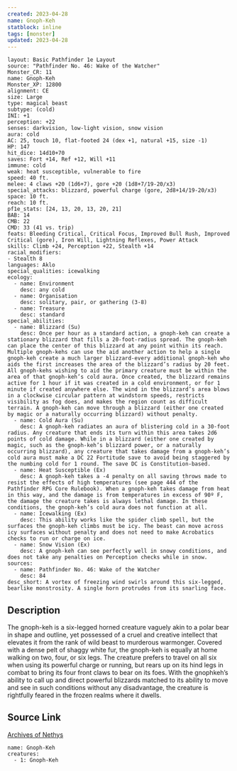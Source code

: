 ```yaml
---
created: 2023-04-28
name: Gnoph-Keh
statblock: inline
tags: [monster]
updated: 2023-04-28
---
```

```statblock
layout: Basic Pathfinder 1e Layout
source: "Pathfinder No. 46: Wake of the Watcher"
Monster_CR: 11
name: Gnoph-Keh
Monster_XP: 12800
alignment: CE
size: Large
type: magical beast
subtype: (cold)
INI: +1
perception: +22
senses: darkvision, low-light vision, snow vision
aura: cold
AC: 25, touch 10, flat-footed 24 (dex +1, natural +15, size -1)
HP: 147
hit_dice: 14d10+70
saves: Fort +14, Ref +12, Will +11
immune: cold
weak: heat susceptible, vulnerable to fire
speed: 40 ft.
melee: 4 claws +20 (1d6+7), gore +20 (1d8+7/19-20/x3)
special_attacks: blizzard, powerful charge (gore, 2d8+14/19-20/x3)
space: 10 ft.
reach: 10 ft.
pf1e_stats: [24, 13, 20, 13, 20, 21]
BAB: 14
CMB: 22
CMD: 33 (41 vs. trip)
feats: Bleeding Critical, Critical Focus, Improved Bull Rush, Improved Critical (gore), Iron Will, Lightning Reflexes, Power Attack
skills: Climb +24, Perception +22, Stealth +14
racial_modifiers:
- Stealth 8
languages: Aklo
special_qualities: icewalking
ecology:
  - name: Environment
    desc: any cold
  - name: Organisation
    desc: solitary, pair, or gathering (3-8)
  - name: Treasure
    desc: standard
special_abilities:
  - name: Blizzard (Su)
    desc: Once per hour as a standard action, a gnoph-keh can create a stationary blizzard that fills a 20-foot-radius spread. The gnoph-keh can place the center of this blizzard at any point within its reach. Multiple gnoph-kehs can use the aid another action to help a single gnoph-keh create a much larger blizzard-every additional gnoph-keh who aids the first increases the area of the blizzard’s radius by 20 feet. All gnoph-kehs wishing to aid the primary creature must be within the area of that gnoph-keh’s cold aura. Once created, the blizzard remains active for 1 hour if it was created in a cold environment, or for 1 minute if created anywhere else. The wind in the blizzard’s area blows in a clockwise circular pattern at windstorm speeds, restricts visibility as fog does, and makes the region count as difficult terrain. A gnoph-keh can move through a blizzard (either one created by magic or a naturally occurring blizzard) without penalty.
  - name: Cold Aura (Su)
    desc: A gnoph-keh radiates an aura of blistering cold in a 30-foot radius. Any creature that ends its turn within this area takes 2d6 points of cold damage. While in a blizzard (either one created by magic, such as the gnoph-keh’s blizzard power, or a naturally occurring blizzard), any creature that takes damage from a gnoph-keh’s cold aura must make a DC 22 Fortitude save to avoid being staggered by the numbing cold for 1 round. The save DC is Constitution-based.
  - name: Heat Susceptible (Ex)
    desc: A gnoph-keh takes a -4 penalty on all saving throws made to resist the effects of high temperatures (see page 444 of the Pathfinder RPG Core Rulebook). When a gnoph-keh takes damage from heat in this way, and the damage is from temperatures in excess of 90º F, the damage the creature takes is always lethal damage. In these conditions, the gnoph-keh’s cold aura does not function at all.
  - name: Icewalking (Ex)
    desc: This ability works like the spider climb spell, but the surfaces the gnoph-keh climbs must be icy. The beast can move across icy surfaces without penalty and does not need to make Acrobatics checks to run or charge on ice.
  - name: Snow Vision (Ex)
    desc: A gnoph-keh can see perfectly well in snowy conditions, and does not take any penalties on Perception checks while in snow.
sources:
  - name: Pathfinder No. 46: Wake of the Watcher
    desc: 84
desc_short: A vortex of freezing wind swirls around this six-legged, bearlike monstrosity. A single horn protrudes from its snarling face.
```
## Description
The gnoph-keh is a six-legged horned creature vaguely akin to a polar bear in shape and outline, yet possessed of a cruel and creative intellect that elevates it from the rank of wild beast to murderous warmonger. Covered with a dense pelt of shaggy white fur, the gnoph-keh is equally at home walking on two, four, or six legs. The creature prefers to travel on all six when using its powerful charge or running, but rears up on its hind legs in combat to bring its four front claws to bear on its foes. With the gnophkeh’s ability to call up and direct powerful blizzards matched to its ability to move and see in such conditions without any disadvantage, the creature is rightfully feared in the frozen realms where it dwells.
## Source Link
[Archives of Nethys](https://aonprd.com/MonsterDisplay.aspx?ItemName=Gnoph-Keh)
```encounter-table
name: Gnoph-Keh
creatures:
  - 1: Gnoph-Keh
```
